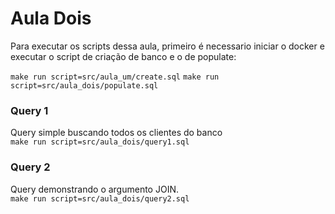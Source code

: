 # Aula Dois
Para executar os scripts dessa aula, primeiro é necessario iniciar o docker e executar o script de  criação de banco e o de populate:

`make run script=src/aula_um/create.sql`
`make run script=src/aula_dois/populate.sql`

### Query 1
Query simple buscando todos os clientes do banco  
`make run script=src/aula_dois/query1.sql`

### Query 2
Query demonstrando o argumento JOIN.  
`make run script=src/aula_dois/query2.sql`
